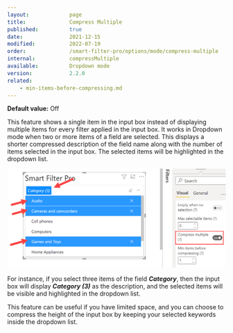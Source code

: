 ```yaml
---
layout:             page
title:              Compress Multiple
published:          true
date:               2021-12-15
modified:           2022-07-19
order:              /smart-filter-pro/options/mode/compress-multiple
internal:           compressMultiple
available:          Dropdown mode
version:            2.2.0
related:
    - min-items-before-compressing.md
---
```

**Default value:** Off

This feature shows a single item in the input box instead of displaying multiple items for every filter applied in the input box. It works in Dropdown mode when two or more items of a field are selected. This displays a shorter compressed description of the field name along with the number of items selected in the input box. The selected items will be highlighted in the dropdown list.

<img src="images/compress-multiple-1.png" width="600">

For instance, if you select three items of the field ***Category***, then the input box will display ***Category (3)*** as the description, and the selected items will be visible and highlighted in the dropdown list. 


This feature can be useful if you have limited space, and you can choose to compress the height of the input box by keeping your selected keywords inside the dropdown list. 